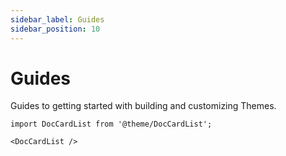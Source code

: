 ```yaml
---
sidebar_label: Guides
sidebar_position: 10
---
```

# Guides

Guides to getting started with building and customizing Themes.

```mdx-code-block
import DocCardList from '@theme/DocCardList';

<DocCardList />
```
